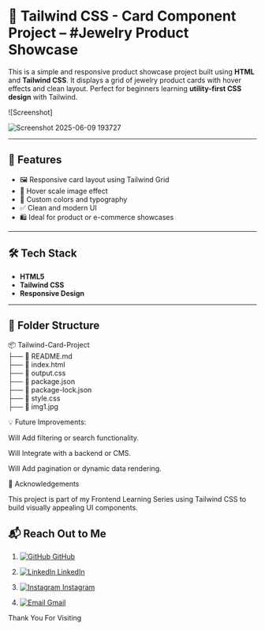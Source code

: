 # 💎 Tailwind CSS - Card Component Project   –    #Jewelry Product Showcase 


This is a simple and responsive product showcase project built using **HTML** and **Tailwind CSS**. It displays a grid of jewelry product cards with hover effects and clean layout. Perfect for beginners learning **utility-first CSS design** with Tailwind.




![Screenshot]


![Screenshot 2025-06-09 193727](https://github.com/user-attachments/assets/8adb7e3f-bf22-4acf-ae3b-7051c40f2b62)



---



## 🚀 Features


- 🖼️ Responsive card layout using Tailwind Grid
- 💫 Hover scale image effect
- 🎨 Custom colors and typography
- ✅ Clean and modern UI
- 🛍️ Ideal for product or e-commerce showcases




---



## 🛠️ Tech Stack

- **HTML5**
- **Tailwind CSS**
- **Responsive Design**



---



## 📁 Folder Structure



📦 Tailwind-Card-Project <br>
├── 📄 README.md <br>
├── 📄 index.html <br>
├── 📄 output.css <br>
├── 📄 package.json <br>
├── 📄 package-lock.json <br>
├── 📁 style.css <br>
├── 📁 img1.jpg <br>




💡 Future Improvements:


Will Add filtering or search functionality.

Will Integrate with a backend or CMS.

Will Add pagination or dynamic data rendering.




🙌 Acknowledgements

This project is part of my Frontend Learning Series using Tailwind CSS to build visually appealing UI components.





## 📬 Reach Out to Me


1. [![GitHub](https://img.shields.io/badge/GitHub-181717?style=flat-square&logo=github&logoColor=white) GitHub](https://github.com/vikrant-1912)


   
2. [![LinkedIn](https://img.shields.io/badge/LinkedIn-0A66C2?style=flat-square&logo=linkedin&logoColor=white) LinkedIn](https://www.linkedin.com/in/vikrant1912)


   
3. [![Instagram](https://img.shields.io/badge/Instagram-E4405F?style=flat-square&logo=instagram&logoColor=white) Instagram](https://www.instagram.com/vikrant_7017)


     
4. [![Email](https://img.shields.io/badge/Gmail-D14836?style=flat-square&logo=gmail&logoColor=white) Gmail](mailto:vikrantkhatana15@gmail.com)





Thank You For Visiting





